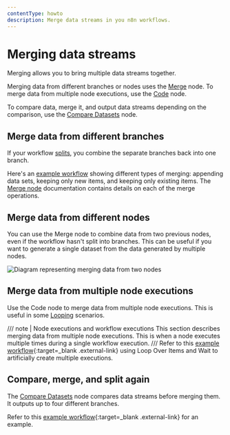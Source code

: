```yaml
---
contentType: howto
description: Merge data streams in you n8n workflows.
---
```


# Merging data streams

Merging allows you to bring multiple data streams together.

Merging data from different branches or nodes uses the [Merge](/integrations/builtin/core-nodes/n8n-nodes-base.merge/) node. To merge data from multiple node executions, use the [Code](/integrations/builtin/core-nodes/n8n-nodes-base.code/) node.

To compare data, merge it, and output data streams depending on the comparison, use the [Compare Datasets](/integrations/builtin/core-nodes/n8n-nodes-base.comparedatasets/) node.


## Merge data from different branches

If your workflow [splits](/flow-logic/splitting/), you combine the separate branches back into one branch.

Here's an [example workflow](https://n8n.io/workflows/1747-joining-different-datasets/) showing different types of merging: appending data sets, keeping only new items, and keeping only existing items. The [Merge node](/integrations/builtin/core-nodes/n8n-nodes-base.merge/) documentation contains details on each of the merge operations.


## Merge data from different nodes

You can use the Merge node to combine data from two previous nodes, even if the workflow hasn't split into branches. This can be useful if you want to generate a single dataset from the data generated by multiple nodes.

![Diagram representing merging data from two nodes](/_images/flow-logic/merging/merge-node-data.png)

## Merge data from multiple node executions

Use the Code node to merge data from multiple node executions. This is useful in some [Looping](/flow-logic/looping/) scenarios.

/// note | Node executions and workflow executions
This section describes merging data from multiple node executions. This is when a node executes multiple times during a single workflow execution. 
///
Refer to this [example workflow](https://n8n.io/workflows/1814-merge-multiple-runs-into-one/){:target=_blank .external-link} using Loop Over Items and Wait to artificially create multiple executions.

## Compare, merge, and split again

The [Compare Datasets](/integrations/builtin/core-nodes/n8n-nodes-base.comparedatasets/) node compares data streams before merging them. It outputs up to four different branches.

Refer to this [example workflow](https://n8n.io/workflows/1943-comparing-data-with-the-compare-datasets-node/){:target=_blank .external-link} for an example.
